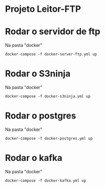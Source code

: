 
# Projeto Leitor-FTP

# Rodar o servidor de ftp
Na pasta "docker"
```
docker-compose -f docker-server-ftp.yml up
```

# Rodar o S3ninja
Na pasta "docker"
```
docker-compose -f docker-s3ninja.yml up
```

# Rodar o postgres
Na pasta "docker"
```
docker-compose -f docker-postgres.yml up
```

# Rodar o kafka
Na pasta "docker"
```
docker-compose -f docker-kafka.yml up
```
